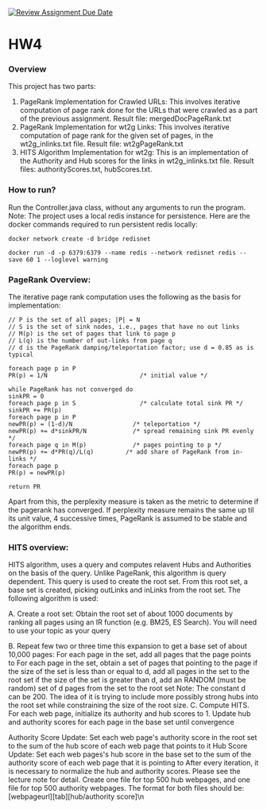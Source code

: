 [![Review Assignment Due Date](https://classroom.github.com/assets/deadline-readme-button-8d59dc4de5201274e310e4c54b9627a8934c3b88527886e3b421487c677d23eb.svg)](https://classroom.github.com/a/8Sq9xjZA)
# HW4

### Overview
This project has two parts:
1) PageRank Implementation for Crawled URLs: This involves iterative computation of page rank done for the URLs that were crawled as a part of the previous assignment. Result file: mergedDocPageRank.txt
2) PageRank Implementation for wt2g Links: This involves iterative computation of page rank for the given set of pages, in the wt2g_inlinks.txt file. Result file: wt2gPageRank.txt
3) HITS Algorithm Implementation for wt2g: This is an implementation of the Authority and Hub scores for the links in wt2g_inlinks.txt file. Result files: authorityScores.txt, hubScores.txt.
### How to run?
Run the Controller.java class, without any arguments to run the program.
Note: The project uses a local redis instance for persistence. Here are the docker commands required to run persistent redis locally:

`docker network create -d bridge redisnet`

`docker run -d -p 6379:6379 --name redis --network redisnet redis --save 60 1 --loglevel warning`

### PageRank Overview:
The iterative page rank computation uses the following as the basis for implementation:

```
// P is the set of all pages; |P| = N
// S is the set of sink nodes, i.e., pages that have no out links
// M(p) is the set of pages that link to page p
// L(q) is the number of out-links from page q
// d is the PageRank damping/teleportation factor; use d = 0.85 as is typical

foreach page p in P
PR(p) = 1/N                          /* initial value */

while PageRank has not converged do
sinkPR = 0
foreach page p in S                  /* calculate total sink PR */
sinkPR += PR(p)
foreach page p in P
newPR(p) = (1-d)/N                 /* teleportation */
newPR(p) += d*sinkPR/N             /* spread remaining sink PR evenly */
foreach page q in M(p)             /* pages pointing to p */
newPR(p) += d*PR(q)/L(q)         /* add share of PageRank from in-links */
foreach page p
PR(p) = newPR(p)

return PR
```
Apart from this, the perplexity measure is taken as the metric to determine if the pagerank has converged. If perplexity measure remains the same up til its unit value, 4 successive times, PageRank is assumed to be stable and the algorithm ends.

### HITS overview:
HITS algorithm, uses a query and computes relavent Hubs and Authorities on the basis of the query. Unlike PageRank, this algorithm is query dependent.
This query is used to create the root set. From this root set, a base set is created, picking outLinks and inLinks from the root set.
The following algorithm is used:

A. Create a root set: Obtain the root set of about 1000 documents by ranking all pages using an IR function (e.g. BM25, ES Search). You will need to use your topic as your query

B. Repeat few two or three time this expansion to get a base set of about 10,000 pages:
For each page in the set, add all pages that the page points to
For each page in the set, obtain a set of pages that pointing to the page
if the size of the set is less than or equal to d, add all pages in the set to the root set
if the size of the set is greater than d, add an RANDOM (must be random) set of d pages from the set to the root set
Note: The constant d can be 200. The idea of it is trying to include more possibly strong hubs into the root set while constraining the size of the root size.
C. Compute HITS. For each web page, initialize its authority and hub scores to 1. Update hub and authority scores for each page in the base set until convergence

Authority Score Update: Set each web page's authority score in the root set to the sum of the hub score of each web page that points to it
Hub Score Update: Set each web pages's hub score in the base set to the sum of the authority score of each web page that it is pointing to
After every iteration, it is necessary to normalize the hub and authority scores. Please see the lecture note for detail.
Create one file for top 500 hub webpages, and one file for top 500 authority webpages. The format for both files should be:
[webpageurl][tab][hub/authority score]\n





